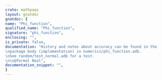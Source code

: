 ```yaml
---
crate: mathpaqs
layout: gnatdoc
gnatdoc: {
name: "Phi_function",
qualified_name: "Phi_function",
signature: "phi_function",
enclosing: "",
is_private: false,
documentation: "History and notes about accuracy can be found in the\npackage body (implementation) in numerics/phi_function.adb.\nSee random/test_normal.adb for a test.\n\n@formal Real",
documentation_snippet: "",
}
---
```

